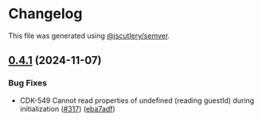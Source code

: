 # Changelog

This file was generated using [@jscutlery/semver](https://github.com/jscutlery/semver).

## [0.4.1](https://github.com/Sitecore-PD/sitecore.cloudsdk.js/compare/personalize-0.4.0...personalize-0.4.1) (2024-11-07)

### Bug Fixes

- CDK-549 Cannot read properties of undefined (reading guestId) during initialization ([#317](https://github.com/Sitecore-PD/sitecore.cloudsdk.js/issues/317)) ([eba7adf](https://github.com/Sitecore-PD/sitecore.cloudsdk.js/commit/eba7adfb5b400d474fbe432c660cafbd02c575d7))
